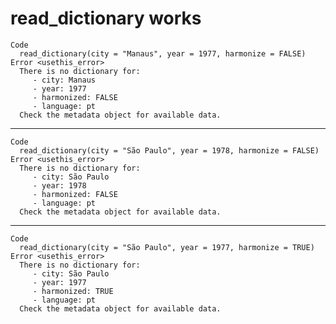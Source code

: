 # read_dictionary works

    Code
      read_dictionary(city = "Manaus", year = 1977, harmonize = FALSE)
    Error <usethis_error>
      There is no dictionary for:
         - city: Manaus
         - year: 1977
         - harmonized: FALSE
         - language: pt
      Check the metadata object for available data.

---

    Code
      read_dictionary(city = "São Paulo", year = 1978, harmonize = FALSE)
    Error <usethis_error>
      There is no dictionary for:
         - city: São Paulo
         - year: 1978
         - harmonized: FALSE
         - language: pt
      Check the metadata object for available data.

---

    Code
      read_dictionary(city = "São Paulo", year = 1977, harmonize = TRUE)
    Error <usethis_error>
      There is no dictionary for:
         - city: São Paulo
         - year: 1977
         - harmonized: TRUE
         - language: pt
      Check the metadata object for available data.

